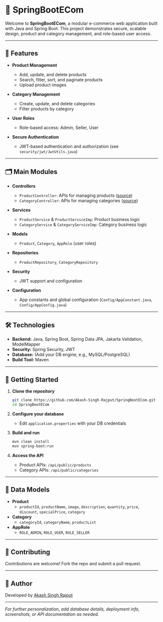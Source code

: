 # 🛒 SpringBootECom

Welcome to **SpringBootECom**, a modular e-commerce web application built with Java and Spring Boot. This project demonstrates secure, scalable design, product and category management, and role-based user access.

---

## 🚀 Features

- **Product Management**
  - Add, update, and delete products
  - Search, filter, sort, and paginate products
  - Upload product images

- **Category Management**
  - Create, update, and delete categories
  - Filter products by category

- **User Roles**
  - Role-based access: Admin, Seller, User

- **Secure Authentication**
  - JWT-based authentication and authorization (see `security/jwt/JwtUtils.java`)

---

## 🗂️ Main Modules

- **Controllers**
  - `ProductController`: APIs for managing products ([source](src/main/java/com/ecommerce/project/Controller/ProductController.java))
  - `CategoryController`: APIs for managing categories ([source](src/main/java/com/ecommerce/project/Controller/CategoryController.java))

- **Services**
  - `ProductService` & `ProductServiceImp`: Product business logic
  - `CategoryService` & `CategoryServiceImp`: Category business logic

- **Models**
  - `Product`, `Category`, `AppRole` (user roles)

- **Repositories**
  - `ProductRepository`, `CategoryRepository`

- **Security**
  - JWT support and configuration

- **Configuration**
  - App constants and global configuration (`Config/AppConstant.java`, `Config/AppConfig.java`)

---

## 🛠️ Technologies

- **Backend:** Java, Spring Boot, Spring Data JPA, Jakarta Validation, ModelMapper
- **Security:** Spring Security, JWT
- **Database:** (Add your DB engine, e.g., MySQL/PostgreSQL)
- **Build Tool:** Maven

---

## 🚀 Getting Started

1. **Clone the repository**
   ```bash
   git clone https://github.com/Akash-Singh-Rajput/SpringBootECom.git
   cd SpringBootECom
   ```

2. **Configure your database**
   - Edit `application.properties` with your DB credentials

3. **Build and run**
   ```bash
   mvn clean install
   mvn spring-boot:run
   ```

4. **Access the API**
   - Product APIs: `/api/public/products`
   - Category APIs: `/api/public/categories`

---

## 📄 Data Models

- **Product**
  - `productId`, `productName`, `image`, `description`, `quantity`, `price`, `discount`, `specialPrice`, `category`
- **Category**
  - `categoryId`, `categoryName`, `productList`
- **AppRole**
  - `ROLE_ADMIN`, `ROLE_USER`, `ROLE_SELLER`

---

## 🤝 Contributing

Contributions are welcome! Fork the repo and submit a pull request.

---

## 👤 Author

Developed by [Akash Singh Rajput](https://github.com/Akash-Singh-Rajput)

---

*For further personalization, add database details, deployment info, screenshots, or API documentation as needed.*
